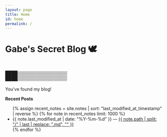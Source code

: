```yaml
---
layout: page
title: Home
id: home
permalink: /
---
```


# Gabe's Secret Blog 🕊️

# ██▒▒▒▒▒▒▒▒

You've found my blog!


**Recent Posts**

<ul>
  {% assign recent_notes = site.notes | sort: "last_modified_at_timestamp" | reverse %}
  {% for note in recent_notes limit: 1000 %}
    <li>
      {{ note.last_modified_at | date: "%Y-%m-%d" }} — 
      <a class="internal-link" href="{{ site.baseurl }}{{ note.url }}">
        {{ note.path | split: "/" | last | replace: ".md", "" }}
      </a>
    </li>
  {% endfor %}
</ul>


<style>
  .wrapper {
    max-width: 46em;
  }
</style>
